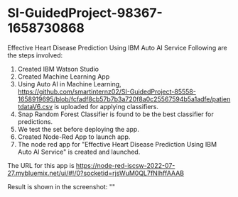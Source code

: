# SI-GuidedProject-98367-1658730868
Effective Heart Disease Prediction Using IBM Auto AI Service
Following are the steps involved:
1. Created IBM Watson Studio
2. Created Machine Learning App
3. Using Auto AI in Machine Learning, https://github.com/smartinternz02/SI-GuidedProject-85558-1658919695/blob/fcfadf8cb57b7b3a720f8a0c25567594b5a1adfe/patientdataV6.csv is uploaded for applying classifiers.
4. Snap Random Forest Classifier is found to be the best classifier for predictions.
5. We test the set before deploying the app.
6. Created Node-Red App to launch app.
7. The node red app for "Effective Heart Disease Prediction Using IBM Auto AI Service" is created and launched.

The URL for this app is https://node-red-iscsw-2022-07-27.mybluemix.net/ui/#!/0?socketid=rjsWuM0QL7fNlhffAAAB

Result is shown in the screenshot: ""
